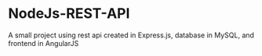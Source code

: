 # NodeJs-REST-API
A small project using rest api created in Express.js, database in MySQL, and frontend in AngularJS
